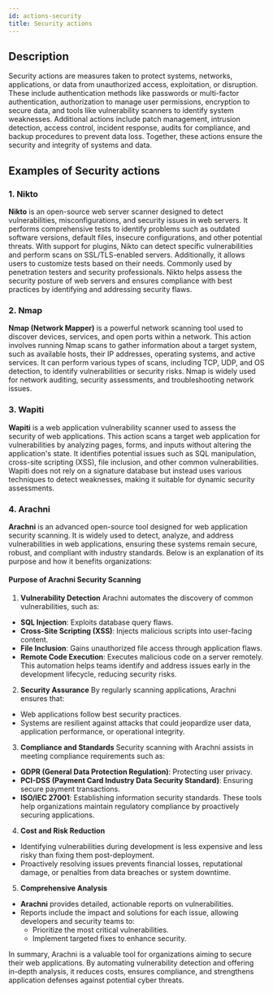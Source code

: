 ```yaml
---
id: actions-security
title: Security actions
---
```


## Description
Security actions are measures taken to protect systems, networks, applications, or data from unauthorized access, exploitation, or disruption. These include authentication methods like passwords or multi-factor authentication, authorization to manage user permissions, encryption to secure data, and tools like vulnerability scanners to identify system weaknesses. Additional actions include patch management, intrusion detection, access control, incident response, audits for compliance, and backup procedures to prevent data loss. Together, these actions ensure the security and integrity of systems and data.

## Examples of Security actions

### 1. **Nikto**
**Nikto** is an open-source web server scanner designed to detect vulnerabilities, misconfigurations, and security issues in web servers. It performs comprehensive tests to identify problems such as outdated software versions, default files, insecure configurations, and other potential threats. With support for plugins, Nikto can detect specific vulnerabilities and perform scans on SSL/TLS-enabled servers. Additionally, it allows users to customize tests based on their needs. Commonly used by penetration testers and security professionals. Nikto helps assess the security posture of web servers and ensures compliance with best practices by identifying and addressing security flaws.

### 2. **Nmap**
**Nmap (Network Mapper)** is a powerful network scanning tool used to discover devices, services, and open ports within a network. This action involves running Nmap scans to gather information about a target system, such as available hosts, their IP addresses, operating systems, and active services. It can perform various types of scans, including TCP, UDP, and OS detection, to identify vulnerabilities or security risks. Nmap is widely used for network auditing, security assessments, and troubleshooting network issues.

### 3. **Wapiti**
**Wapiti** is a web application vulnerability scanner used to assess the security of web applications. This action scans a target web application for vulnerabilities by analyzing pages, forms, and inputs without altering the application's state. It identifies potential issues such as SQL manipulation, cross-site scripting (XSS), file inclusion, and other common vulnerabilities. Wapiti does not rely on a signature database but instead uses various techniques to detect weaknesses, making it suitable for dynamic security assessments.

### 4. **Arachni**
**Arachni** is an advanced open-source tool designed for web application security scanning. It is widely used to detect, analyze, and address vulnerabilities in web applications, ensuring these systems remain secure, robust, and compliant with industry standards. Below is an explanation of its purpose and how it benefits organizations:

#### Purpose of Arachni Security Scanning
1. **Vulnerability Detection**
   Arachni automates the discovery of common vulnerabilities, such as:
- **SQL Injection**: Exploits database query flaws.
- **Cross-Site Scripting (XSS)**: Injects malicious scripts into user-facing content.
- **File Inclusion**: Gains unauthorized file access through application flaws.
- **Remote Code Execution**: Executes malicious code on a server remotely. This automation helps teams identify and address issues early in the development lifecycle, reducing security risks.

2. **Security Assurance**
By regularly scanning applications, Arachni ensures that:
- Web applications follow best security practices.
- Systems are resilient against attacks that could jeopardize user data, application performance, or operational integrity.

3. **Compliance and Standards**
Security scanning with Arachni assists in meeting compliance requirements such as:
- **GDPR (General Data Protection Regulation)**: Protecting user privacy.
- **PCI-DSS (Payment Card Industry Data Security Standard)**: Ensuring secure payment transactions.
- **ISO/IEC 27001**: Establishing information security standards. These tools help organizations maintain regulatory compliance by proactively securing applications.

4. **Cost and Risk Reduction**
- Identifying vulnerabilities during development is less expensive and less risky than fixing them post-deployment.
- Proactively resolving issues prevents financial losses, reputational damage, or penalties from data breaches or system downtime.

5. **Comprehensive Analysis**
- **Arachni** provides detailed, actionable reports on vulnerabilities.
- Reports include the impact and solutions for each issue, allowing developers and security teams to:
   - Prioritize the most critical vulnerabilities.
   - Implement targeted fixes to enhance security.

In summary, Arachni is a valuable tool for organizations aiming to secure their web applications. By automating vulnerability detection and offering in-depth analysis, it reduces costs, ensures compliance, and strengthens application defenses against potential cyber threats.
